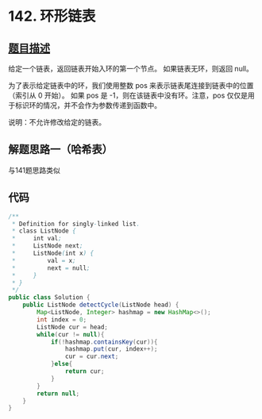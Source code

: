 # 142. 环形链表

## [题目描述](https://leetcode-cn.com/problems/linked-list-cycle-ii/)

给定一个链表，返回链表开始入环的第一个节点。 如果链表无环，则返回 null。

为了表示给定链表中的环，我们使用整数 pos 来表示链表尾连接到链表中的位置（索引从 0 开始）。 如果 pos 是 -1，则在该链表中没有环。注意，pos 仅仅是用于标识环的情况，并不会作为参数传递到函数中。

说明：不允许修改给定的链表。


## 解题思路一（哈希表）
与141题思路类似

## 代码
```java
/**
 * Definition for singly-linked list.
 * class ListNode {
 *     int val;
 *     ListNode next;
 *     ListNode(int x) {
 *         val = x;
 *         next = null;
 *     }
 * }
 */
public class Solution {
    public ListNode detectCycle(ListNode head) {
        Map<ListNode, Integer> hashmap = new HashMap<>();
        int index = 0;
        ListNode cur = head;
        while(cur != null){
            if(!hashmap.containsKey(cur)){
                hashmap.put(cur, index++);
                cur = cur.next;                
            }else{
                return cur;
            }
        }
        return null;
    }
}
```
